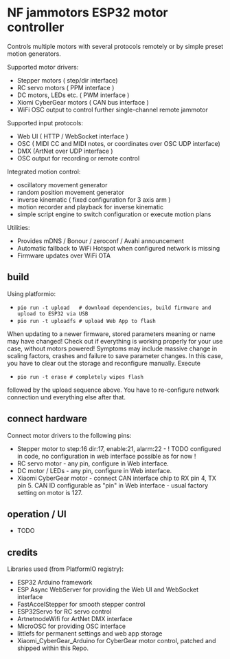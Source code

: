 
# NF jammotors ESP32 motor controller

Controls multiple motors with several protocols remotely or by simple preset motion generators.


Supported motor drivers:
- Stepper motors ( step/dir interface)
- RC servo motors ( PPM interface )
- DC motors, LEDs etc. ( PWM interface )
- Xiomi CyberGear motors ( CAN bus interface )
- WiFi OSC output to control further single-channel remote jammotor

Supported input protocols:
- Web UI ( HTTP / WebSocket interface )
- OSC ( MIDI CC and MIDI notes, or coordinates over OSC UDP interface)
- DMX (ArtNet over UDP interface )
- OSC output for recording or remote control

Integrated motion control: 
- oscillatory movement generator
- random position movement generator
- inverse kinematic ( fixed configuration for 3 axis arm ) 
- motion recorder and playback for inverse kinematic
- simple script engine to switch configuration or execute motion plans

Utilities:
- Provides mDNS / Bonour / zeroconf / Avahi announcement
- Automatic fallback to WiFi Hotspot when configured network is missing
- Firmware updates over WiFi OTA

## build 

Using platformio:

- `pio run -t upload   # download dependencies, build firmware and upload to ESP32 via USB`
- `pio run -t uploadfs # upload Web App to flash`

When updating to a newer firmware, stored parameters meaning or name may have changed! Check out if everything is working properly for your use case, without motors powered! Symptoms may include massive change in scaling factors, crashes and failure to save parameter changes. In this case, you have to clear out the storage and reconfigure manually. Execute

- `pio run -t erase # completely wipes flash`

followed by the upload sequence above. You have to re-configure network connection und everything else after that.

## connect hardware

Connect motor drivers to the following pins:
- Stepper motor to step:16 dir:17, enable:21, alarm:22 - ! TODO configured in code, no configuration in web interface possible as for now !
- RC servo motor - any pin, configure in Web interface.
- DC motor / LEDs - any pin, configure in Web interface.
- Xiaomi CyberGear motor - connect CAN interface chip to RX pin 4, TX pin 5. CAN ID configurable as "pin" in Web interface - usual factory setting on motor is 127.

## operation / UI
- TODO

## credits

Libraries used (from PlatformIO registry):
- ESP32 Arduino framework 
- ESP Async WebServer for providing the Web UI and WebSocket interface
- FastAccelStepper for smooth stepper control
- ESP32Servo for RC servo control
- ArtnetnodeWifi for ArtNet DMX interface
- MicroOSC for providing OSC interface
- littlefs for permanent settings and web app storage
- Xiaomi_CyberGear_Arduino for CyberGear motor control, patched and shipped within this Repo.


